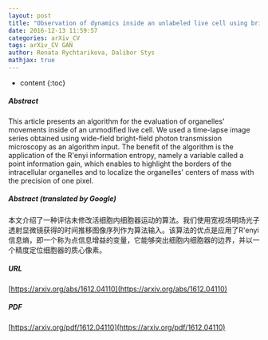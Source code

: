 ```yaml
---
layout: post
title: "Observation of dynamics inside an unlabeled live cell using bright-field photon microscopy: Evaluation of organelles' trajectories"
date: 2016-12-13 11:59:57
categories: arXiv_CV
tags: arXiv_CV GAN
author: Renata Rychtarikova, Dalibor Stys
mathjax: true
---
```


* content
{:toc}

##### Abstract
This article presents an algorithm for the evaluation of organelles' movements inside of an unmodified live cell. We used a time-lapse image series obtained using wide-field bright-field photon transmission microscopy as an algorithm input. The benefit of the algorithm is the application of the R\'enyi information entropy, namely a variable called a point information gain, which enables to highlight the borders of the intracellular organelles and to localize the organelles' centers of mass with the precision of one pixel.

##### Abstract (translated by Google)
本文介绍了一种评估未修改活细胞内细胞器运动的算法。我们使用宽视场明场光子透射显微镜获得的时间推移图像序列作为算法输入。该算法的优点是应用了R'enyi信息熵，即一个称为点信息增益的变量，它能够突出细胞内细胞器的边界，并以一个精度定位细胞器的质心像素。

##### URL
[https://arxiv.org/abs/1612.04110](https://arxiv.org/abs/1612.04110)

##### PDF
[https://arxiv.org/pdf/1612.04110](https://arxiv.org/pdf/1612.04110)

